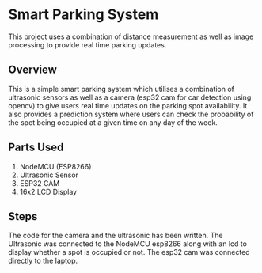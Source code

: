 # Smart Parking System
This project uses a combination of distance measurement as well as image processing to provide real time parking updates.

## Overview
This is a simple smart parking system which utilises a combination of ultrasonic sensors as well as a camera (esp32 cam for car detection using opencv) to give users real time updates on the parking spot availability. It also provides a prediction system where users can check the probability of the spot being occupied at a given time on any day of the week.

## Parts Used
1. NodeMCU (ESP8266)
2. Ultrasonic Sensor
3. ESP32 CAM
4. 16x2 LCD Display

## Steps
The code for the camera and the ultrasonic has been written. The Ultrasonic was connected to the NodeMCU esp8266 along with an lcd to display whether a spot is occupied or not. The esp32 cam was connected directly to the laptop.

